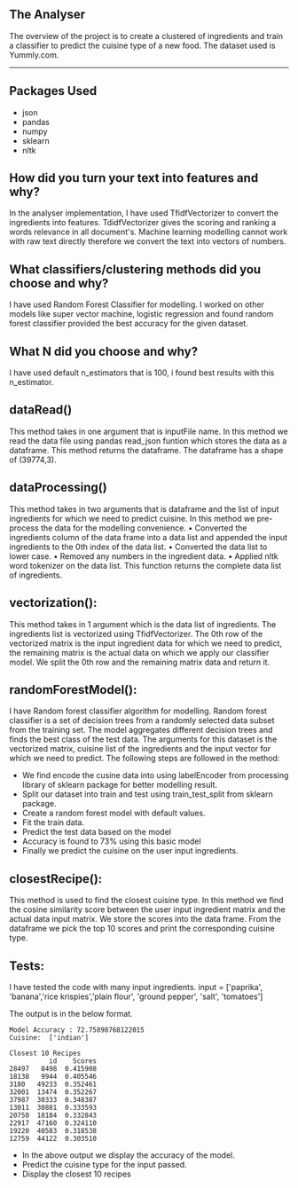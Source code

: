 ## The Analyser

The overview of the project is to create a clustered of ingredients and train a classifier to predict the cuisine type of a new food. 
The dataset used is Yummly.com.

------
Packages Used
---
- json
- pandas
- numpy
- sklearn
- nltk

## How did you turn your text into features and why?
In the analyser implementation, I have used TfidfVectorizer to convert the ingredients into features.
TdidfVectorizer gives the scoring and ranking a words relevance in all document's. Machine learning modelling 
cannot work with raw text directly therefore we convert the text into vectors of numbers. 

## What classifiers/clustering methods did you choose and why?
I have used Random Forest Classifier for modelling. I worked on other models like super vector machine, logistic regression and found random forest classifier provided the best accuracy for the given dataset.

## What N did you choose and why?
I have used default n_estimators that is 100, i found best results with this n_estimator.

## dataRead()
This method takes in one argument that is inputFile name. In this method we read the data file using pandas read_json funtion which stores the data as a dataframe.
This method returns the dataframe. The dataframe has a shape of (39774,3).

## dataProcessing()
This method takes in two arguments that is dataframe and the list of input ingredients for which we need to predict cuisine.
In this method we pre-process the data for the modelling convenience.
•	Converted the ingredients column of the data frame into a data list and appended the input ingredients to the 0th index of the data list.
•	Converted the data list to lower case.
•	Removed any numbers in the ingredient data.
•	Applied nltk word tokenizer on the data list.
This function returns the complete data list of ingredients.

## vectorization():
This method takes in 1 argument which is the data list of ingredients. The ingredients list is vectorized using TfidfVectorizer. The 0th row of the vectorized matrix is the input ingredient data for which we need to predict, the remaining matrix is the actual data on which we apply our classifier model.
We split the 0th row and the remaining matrix data and return it.

## randomForestModel():
I have Random forest classifier algorithm for modelling. Random forest classifier is a set of decision trees from a randomly selected data subset from the training set. The model aggregates different decision trees and finds the best class of the test data.
The arguments for this dataset is the vectorized matrix, cuisine list of the ingredients and the input vector for which we need to predict.
The following steps are followed in the method:
-	We find encode the cusine data into using labelEncoder from processing library of sklearn package for better modelling result.
-	Split our dataset into train and test using train_test_split from sklearn package.
-	Create a random forest model with default values.
-	Fit the train data.
-	Predict the test data based on the model
-	Accuracy is found to 73% using this basic model
-	Finally we predict the cuisine on the user input ingredients.

## closestRecipe():

This method is used to find the closest cuisine type.
In this method we find the cosine similarity score between the user input ingredient matrix and the actual data input matrix. We store the scores into the data frame. From the dataframe we pick the top 10 scores and print the corresponding cuisine type.

## Tests:
I have tested the code with many input ingredients.
input = ['paprika', 'banana','rice krispies','plain flour', 'ground pepper', 'salt', 'tomatoes']

The output is in the below format.
```
Model Accuracy : 72.75898768122015
Cuisine:  ['indian']

Closest 10 Recipes
          id    Scores
28497   8498  0.415908
18138   9944  0.405546
3180   49233  0.352461
32001  13474  0.352267
37987  30333  0.348387
13011  30881  0.333593
20750  18184  0.332843
22917  47160  0.324110
19220  40583  0.318538
12759  44122  0.303510
```
- In the above output we display the accuracy of the model.
- Predict the cuisine type for the input passed.
- Display the closest 10 recipes



